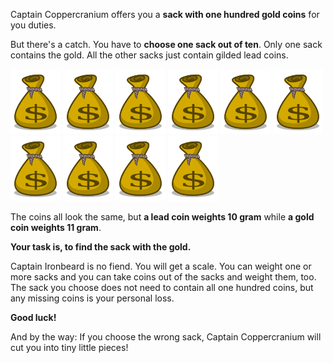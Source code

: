 Captain Coppercranium offers you a **sack with one hundred gold coins** for you duties.

But there's a catch. You have to **choose one sack out of ten**. Only one sack contains
the gold. All the other sacks just contain gilded lead coins.

![Sack](riddles/badmoney/sack.svg)
![Sack](riddles/badmoney/sack.svg)
![Sack](riddles/badmoney/sack.svg)
![Sack](riddles/badmoney/sack.svg)
![Sack](riddles/badmoney/sack.svg)
![Sack](riddles/badmoney/sack.svg)
![Sack](riddles/badmoney/sack.svg)
![Sack](riddles/badmoney/sack.svg)
![Sack](riddles/badmoney/sack.svg)
![Sack](riddles/badmoney/sack.svg)

The coins all look the same, but **a lead coin weights 10 gram** while **a gold coin
weights 11 gram**. 

**Your task is, to find the sack with the gold.**

Captain Ironbeard is no fiend. You will get a scale. You can weight one or more sacks
and you can take coins out of the sacks and weight them, too. The sack you choose does 
not need to contain all one hundred coins, but any missing coins is your personal loss.

**Good luck!**

And by the way: If you choose the wrong sack, Captain Coppercranium will cut you 
into tiny little pieces!
